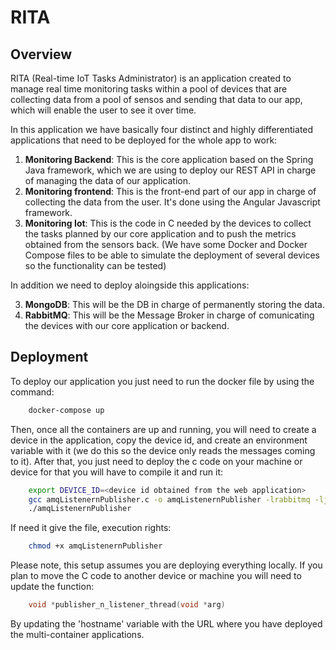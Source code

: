 # RITA
## Overview
RITA (Real-time IoT Tasks Administrator) is an application created to manage real time monitoring tasks within a pool of devices that are collecting data from a pool of sensos and sending that data to our app, which will enable the user to see it over time.

In this application we have basically four distinct and highly differentiated applications that need to be deployed for the whole app to work:

1. **Monitoring Backend**: This is the core application based on the Spring Java framework, which we are using to deploy our REST API in charge of managing the data of our application.
2. **Monitoring frontend**: This is the front-end part of our app in charge of collecting the data from the user. It's done using the Angular Javascript framework.
3. **Monitoring Iot**: This is the code in C needed by the devices to collect the tasks planned by our core application and to push the metrics obtained from the sensors back. (We have some Docker and Docker Compose files to be able to simulate the deployment of several devices so the functionality can be tested)

In addition we need to deploy aloingside this applications:

3. **MongoDB**: This will be the DB in charge of permanently storing the data.
4. **RabbitMQ**: This will be the Message Broker in charge of comunicating the devices with our core application or backend.


## Deployment

To deploy our application you just need to run the docker file by using the command:

```bash 
    docker-compose up
```

Then, once all the containers are up and running, you will need to create a device in the application, copy the device id, and create an environment variable with it (we do this so the device only reads the messages coming to it). After that, you just need to deploy the c code on your machine or device for that you will have to compile it and run it:

```bash 
    export DEVICE_ID=<device id obtained from the web application>
    gcc amqListenernPublisher.c -o amqListenernPublisher -lrabbitmq -ljansson
    ./amqListenernPublisher
```

If need it give the file, execution rights:

```bash 
    chmod +x amqListenernPublisher
```

Please note, this setup assumes you are deploying everything locally. If you plan to move the C code to another device or machine you will need to update the function:

```C 
    void *publisher_n_listener_thread(void *arg)
```

By updating the 'hostname' variable with the URL where you have deployed the multi-container applications.

